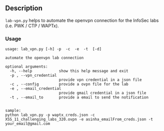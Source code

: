 ## Description
`lab-vpn.py` helps to automate the openvpn connection for the InfoSec labs (i.e. PWK / CTP / WAPTx).

### Usage
```
usage: lab_vpn.py [-h] -p  -c  -e  -t  [-d]

automate the openvpn lab connection

optional arguments:
  -h, --help            show this help message and exit
  -p , --vpn_credential 
                        provide vpn credential in a json file
  -c , --config         provide a ovpn file for the lab
  -e , --email_credential 
                        provide gmail credential in a json file
  -t , --email_to       provide a email to send the notification


sample:
python lab_vpn.py -p waptx_creds.json -c XSS_11_challenging_labs_320.ovpn -e asinha_emailFrom_creds.json -t your_email@gmail.com

```


 


